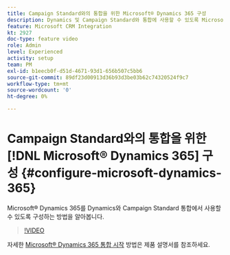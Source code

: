 ```yaml
---
title: Campaign Standard와의 통합을 위한 Microsoft® Dynamics 365 구성
description: Dynamics 및 Campaign Standard와 통합에 사용할 수 있도록 Microsoft® Dynamics 365를 구성하는 방법을 알아봅니다.
feature: Microsoft CRM Integration
kt: 2927
doc-type: feature video
role: Admin
level: Experienced
activity: setup
team: PM
exl-id: b1eecb0f-d51d-4671-93d1-656b507c5bb6
source-git-commit: 89df23d00913d36b93d3be03b62c74320524f9c7
workflow-type: tm+mt
source-wordcount: '0'
ht-degree: 0%

---
```


# Campaign Standard와의 통합을 위한 [!DNL Microsoft® Dynamics 365] 구성 {#configure-microsoft-dynamics-365}

Microsoft® Dynamics 365를 Dynamics와 Campaign Standard 통합에서 사용할 수 있도록 구성하는 방법을 알아봅니다.

>[!VIDEO](https://video.tv.adobe.com/v/27637?quality=12&learn=on)

자세한 [Microsoft® Dynamics 365 통합 시작](https://experienceleague.adobe.com/docs/campaign-standard/using/integrating-with-adobe-cloud/campaign-and-microsoft-dynamics-365/d365-acs-get-started.html?lang=ko) 방법은 제품 설명서를 참조하세요.
